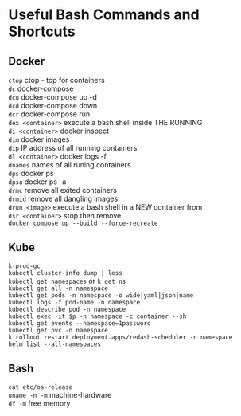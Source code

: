 # Useful Bash Commands and Shortcuts

## Docker

`ctop`              ctop - top for containers  
`dc`                docker-compose  
`dcu`               docker-compose up -d  
`dcd`               docker-compose down  
`dcr`               docker-compose run  
`dex <container>`   execute a bash shell inside THE RUNNING <container>  
`di <container>`    docker inspect <container>  
`dim`               docker images  
`dip`               IP address of all running containers  
`dl <container>`    docker logs -f <container>  
`dnames`            names of all runing containers  
`dps`               docker ps  
`dpsa`              docker ps -a  
`drmc`              remove all exited containers  
`drmid`             remove all dangling images  
`drun <image>`      execute a bash shell in a NEW container from <image>  
`dsr <container>`   stop then remove <container>  
`docker compose up --build --force-recreate`  


## Kube
`k-prod-gc`  
`kubectl cluster-info dump | less`  
`kubectl get namespaces` or `k get ns`  
`kubectl get all -n namespace`  
`kubectl get pods -n namespace -o wide|yaml|json|name`  
`kubectl logs -f pod-name -n namespace`  
`kubectl describe pod -n namespace`  
`kubectl exec -it $p -n namespace -c container --sh`  
`kubectl get events --namespace=1password`  
`kubectl get pvc -n namespace`  
`k rollout restart deployment.apps/redash-scheduler -n namespace`  
`helm list --all-namespaces`  


## Bash
`cat etc/os-release`  
`uname -n -m`       machine-hardware  
`df -m`             free memory  

